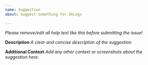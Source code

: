 ```yaml
---
name: Suggestion
about: Suggest something for SkLogs

---
```


*Please remove/edit all help text like this before submitting the issue!*

**Description**
*A clear and concise description of the suggestion*

**Additional Context**
*Add any other context or screenshots about the suggestion here.*
